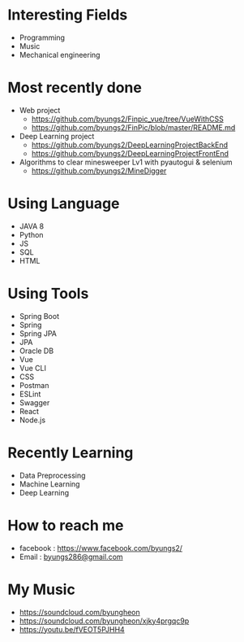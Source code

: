 # Interesting Fields 
- Programming
- Music
- Mechanical engineering

# Most recently done
- Web project 
  - https://github.com/byungs2/Finpic_vue/tree/VueWithCSS
  - https://github.com/byungs2/FinPic/blob/master/README.md
- Deep Learning project
  - https://github.com/byungs2/DeepLearningProjectBackEnd
  - https://github.com/byungs2/DeepLearningProjectFrontEnd
- Algorithms to clear minesweeper Lv1 with pyautogui & selenium
   - https://github.com/byungs2/MineDigger
  
# Using Language
- JAVA 8
- Python
- JS
- SQL
- HTML

# Using Tools
- Spring Boot
- Spring
- Spring JPA
- JPA
- Oracle DB
- Vue
- Vue CLI
- CSS
- Postman
- ESLint
- Swagger
- React
- Node.js

# Recently Learning
- Data Preprocessing
- Machine Learning
- Deep Learning

# How to reach me
- facebook : https://www.facebook.com/byungs2/
- Email : byungs286@gmail.com

# My Music
- https://soundcloud.com/byungheon
- https://soundcloud.com/byungheon/xjky4prgqc9p
- https://youtu.be/fVEOT5PJHH4


